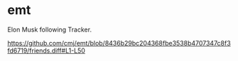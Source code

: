 # emt
Elon Musk following Tracker.

https://github.com/cmj/emt/blob/8436b29bc204368fbe3538b4707347c8f3fd6719/friends.diff#L1-L50
